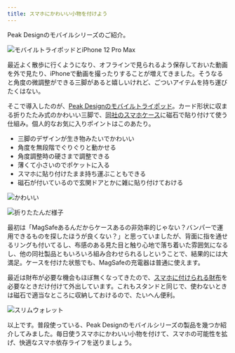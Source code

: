 ```yaml
---
title: スマホにかわいい小物を付けよう
---
```

Peak Designのモバイルシリーズのご紹介。

![](https://lh5.googleusercontent.com/Q7l1NYQj6FPkVND-Cctzk03Z8bFuJuzcC_l941-e0CzakTmHCjNO4XDhLN6aSEYlTxMhYrpuzetjPavnuuoHwDiWTLH4cmgpT3nUJ-HXCc_pI6J5_Ewmu27iP_BlU_KcQ89fzxlfEK0DX-CbPaOajVeR4zFdlE6TbP_QuLmyFWZHbbIMl4bOSjcE "モバイルトライポッドとiPhone 12 Pro Max")

最近よく散歩に行くようになり、オフラインで見られるよう保存しておいた動画を外で見たり、iPhoneで動画を撮ったりすることが増えてきました。そうなると角度の微調整ができる三脚があると嬉しいけれど、ごついアイテムを持ち運びたくはない。

そこで導入したのが、[Peak Designのモバイルトライポッド](https://www.amazon.co.jp/dp/B09FRZPLL3)。カード形状に収まる折りたたみ式のかわいい三脚で、[同社のスマホケース](https://www.amazon.co.jp/dp/B09FP3HP7Z?)に磁石で貼り付けて使う仕組み。個人的なお気に入りポイントはこのあたり。

*   三脚のデザインが生き物みたいでかわいい
*   角度を無段階でぐりぐりと動かせる
*   角度調整時の硬さまで調整できる
*   薄くて小さいのでポケットに入る
*   スマホに貼り付けたまま持ち運ぶこともできる
*   磁石が付いているので玄関ドアとかに雑に貼り付けておける

![](https://lh6.googleusercontent.com/NeOPDlciJfv-wjlqZqpbOKS5VZMZ6X-ydxWw_JWosLINbu2b7wF8BlIJJ_DdSqy67w4721c2Q2c_ZwSbGtdNU9xtGBGBHbhcp1GsEhjWiBKVo8CdT8SsIUgpCXjIixQju0YDniXC59mRLIdIsqFyfu6FxTLeQp_62M4BthzuOMcqV6Tizj89g5p- "かわいい")

![](https://lh4.googleusercontent.com/m47_3S2d_1Zam7Ufe1qbwjkkPcHH3nWwbR3O3uxWRCyZvez1EuIplxur15GoMxYPuci2vACeMZSX_IKsSx42I6XLqbFPQI0sQ_r4qFMYionj-ROmn2GCeuxRmEDjhGFUbLAtf68A3OJRb5ELnQJiHDgX77t1D-W6orz0WCkQggdSpBXP-AeIjN7x "折りたたんだ様子")

最初は「MagSafeあるんだからケースあるの非効率的じゃない？バンパーで運用できるものを探したほうが良くない？」と思っていましたが、背面に指を通せるリングも付いてるし、布感のある見た目と触り心地で落ち着いた雰囲気になるし、他の同社製品ともいろいろ組み合わせられるしということで、結果的には大満足。ケースを付けた状態でも、MagSafeの充電器は普通に使えます。

最近は財布が必要な機会もほぼ無くなってきたので、[スマホに付けられる財布](https://www.amazon.co.jp/dp/B09FSGW671)を必要なときだけ付けて外出しています。これもスタンドと同じで、使わないときは磁石で適当なところに収納しておけるので、たいへん便利。

![](https://lh6.googleusercontent.com/7QopD7KGprp9JTdLgo3HyiGZtfyRoRFMiN-g_5JVf4wcnW6YVDBdsW-xQvGcMbOLVpv25Iiva-21htaFbfUeVr21Facbmjq0XMy4bE_bWSIjYJwDFc658jW-loFE-lsa8E2TZMfKH_AtNfsY2lPf6XYiX5wknt3Mih4DB7R9uf_bd4FBdqQ7UY9p "スリムウォレット")

以上です。普段使っている、Peak Designのモバイルシリーズの製品を幾つか紹介してみました。毎日使うスマホにかわいい小物を付けて、スマホの可能性を拡げ、快適なスマホ依存ライフを送りましょう。
